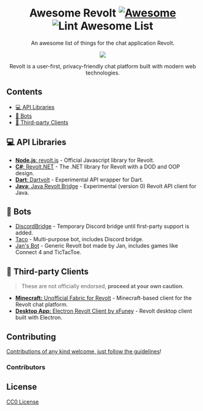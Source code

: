 <div align="center">

<!-- title -->

<!--lint ignore no-dead-urls-->
# Awesome Revolt [![Awesome](https://awesome.re/badge.svg)](https://awesome.re) ![Lint Awesome List](https://github.com/insertish/awesome-revolt/workflows/Lint%20Awesome%20List/badge.svg)

<!-- subtitle -->

An awesome list of things for the chat application Revolt.

<!-- image -->

<a href="https://revolt.chat" target="_blank" rel="noopener noreferrer">
  <img src="https://revolt.chat/header.png" />
</a>

<!-- description -->

Revolt is a user-first, privacy-friendly chat platform built with modern web technologies.

</div>

<!-- TOC -->

## Contents

- [💻 API Libraries](#-api-libraries)
- [🤖 Bots](#-bots)
- [🔧 Third-party Clients](#-third-party-clients)

<!-- CONTENT -->

## 💻 API Libraries

- [**Node.js**: revolt.js](https://www.npmjs.com/package/revolt.js) - Official Javascript library for Revolt.
- [**C#**: Revolt.NET](https://www.nuget.org/packages/Revolt.Net/) - The .NET library for Revolt with a DOD and OOP design.
- [**Dart**: Dartvolt](https://pub.dev/packages/dartvolt) - Experimental API wrapper for Dart.
- [**Java**: Java Revolt Bridge](https://github.com/jrvlt/jrv) - Experimental (version 0) Revolt API client for Java.

## 🤖 Bots

- [DiscordBridge](https://github.com/Jan0660/Taco/tree/senpai/DiscordBridge) - Temporary Discord bridge until first-party support is added.
- [Taco](https://github.com/Jan0660/Taco) - Multi-purpose bot, includes Discord bridge.
- [Jan's Bot](https://gitea.janderedev.xyz/Jan/revolt-bot) - Generic Revolt bot made by Jan, includes games like Connect 4 and TicTacToe.

## 🔧 Third-party Clients

> These are not officially endorsed, **proceed at your own caution**.

- [**Minecraft:** Unofficial Fabric for Revolt](https://rvf.geist.ga/) - Minecraft-based client for the Revolt chat platform.
- [**Desktop App:** Electron Revolt Client by xFuney](https://github.com/xFuney/revolt-client) - Revolt desktop client built with Electron.

<!-- END CONTENT -->

## Contributing

[Contributions of any kind welcome, just follow the guidelines](contributing.md)!

### Contributors

<!-- [Thanks goes to these contributors](https://github.com/insertish/awesome-revolt/graphs/contributors)! -->

## License

[CC0 License](license)
